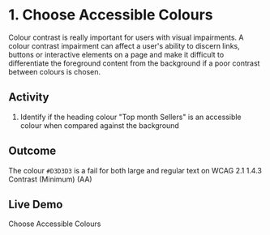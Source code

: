 # 1. Choose Accessible Colours
Colour contrast is really important for users with visual impairments. A colour contrast impairment can affect a user's ability to discern links, buttons or interactive elements on a page and make it difficult to differentiate the foreground content from the background if a poor contrast between colours is chosen.

## Activity
1. Identify if the heading colour "Top month Sellers" is an accessible colour when compared against the background

## Outcome
The colour `#D3D3D3` is a fail for both large and regular text on WCAG 2.1 1.4.3 Contrast (Minimum) (AA)

## Live Demo
Choose Accessible Colours